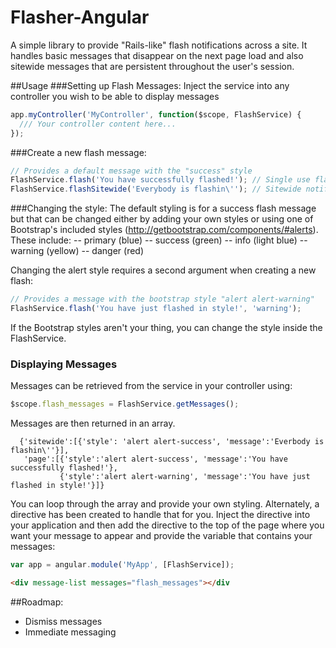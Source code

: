 Flasher-Angular
===============

A simple library to provide "Rails-like" flash notifications across a site.  It handles basic messages that disappear on the next page load and also sitewide messages that are persistent throughout the user's session.

##Usage
###Setting up Flash Messages:
Inject the service into any controller you wish to be able to display messages
```javascript
app.myController('MyController', function($scope, FlashService) {
  /// Your controller content here...
});
```



###Create a new flash message:
```javascript
// Provides a default message with the "success" style
FlashService.flash('You have successfully flashed!'); // Single use flash message
FlashService.flashSitewide('Everybody is flashin\''); // Sitewide notification
```



###Changing the style:
The default styling is for a success flash message but that can be changed either by adding your own styles or using one of Bootstrap's included styles (http://getbootstrap.com/components/#alerts).  These include:
-- primary (blue)
-- success (green)
-- info (light blue)
-- warning (yellow)
-- danger (red)

Changing the alert style requires a second argument when creating a new flash:
```javascript
// Provides a message with the bootstrap style "alert alert-warning"
FlashService.flash('You have just flashed in style!', 'warning');  
```

If the Bootstrap styles aren't your thing, you can change the style inside the FlashService.



### Displaying Messages
Messages can be retrieved from the service in your controller using:
```javascript
$scope.flash_messages = FlashService.getMessages();
```
Messages are then returned in an array.
```
  {'sitewide':[{'style': 'alert alert-success', 'message':'Everbody is flashin\''}],
   'page':[{'style':'alert alert-success', 'message':'You have successfully flashed!'},
           {'style':'alert alert-warning', 'message':'You have just flashed in style!'}]}
```
You can loop through the array and provide your own styling.  Alternately, a directive has been created to handle that for you.  Inject the directive into your application and then add the directive to the top of the page where you want your message to appear and provide the variable that contains your messages:
```javascript
var app = angular.module('MyApp', [FlashService]);
```
```html
<div message-list messages="flash_messages"></div
```



##Roadmap:
- Dismiss messages
- Immediate messaging
